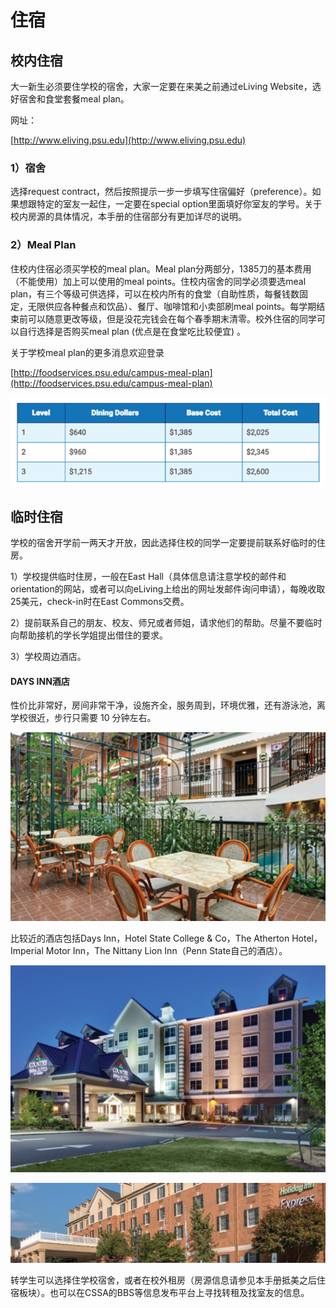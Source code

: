 # 住宿

## 校内住宿

大一新生必须要住学校的宿舍，大家一定要在来美之前通过eLiving Website，选好宿舍和食堂套餐meal plan。

网址：

[http://www.eliving.psu.edu](http://www.eliving.psu.edu)

### 1）宿舍

选择request contract，然后按照提示一步一步填写住宿偏好（preference）。如果想跟特定的室友一起住，一定要在special option里面填好你室友的学号。关于校内房源的具体情况，本手册的住宿部分有更加详尽的说明。

### 2）Meal Plan

住校内住宿必须买学校的meal plan。Meal plan分两部分，1385刀的基本费用（不能使用）加上可以使用的meal points。住校内宿舍的同学必须要选meal plan，有三个等级可供选择，可以在校内所有的食堂（自助性质，每餐钱数固定，无限供应各种餐点和饮品）、餐厅、咖啡馆和小卖部刷meal points。每学期结束前可以随意更改等级，但是没花完钱会在每个春季期末清零。校外住宿的同学可以自行选择是否购买meal plan  \(优点是在食堂吃比较便宜\) 。

关于学校meal plan的更多消息欢迎登录

 [http://foodservices.psu.edu/campus-meal-plan](http://foodservices.psu.edu/campus-meal-plan)

![](../.gitbook/assets/image%20%2877%29.png)

## 临时住宿

学校的宿舍开学前一两天才开放，因此选择住校的同学一定要提前联系好临时的住房。

1）学校提供临时住房，一般在East Hall（具体信息请注意学校的邮件和orientation的网站，或者可以向eLiving上给出的网址发邮件询问申请），每晚收取25美元，check-in时在East Commons交费。

2）提前联系自己的朋友、校友、师兄或者师姐，请求他们的帮助。尽量不要临时向帮助接机的学长学姐提出借住的要求。

3）学校周边酒店。

#### DAYS INN酒店

性价比非常好，房间非常干净，设施齐全，服务周到，环境优雅，还有游泳池，离学校很近，步行只需要 10 分钟左右。

![DAYS INN&#x9152;&#x5E97;](../.gitbook/assets/image%20%2838%29.png)

比较近的酒店包括Days Inn，Hotel State College & Co，The Atherton Hotel，Imperial Motor Inn，The Nittany Lion Inn（Penn State自己的酒店）。

![](../.gitbook/assets/image%20%2865%29.png)

![](../.gitbook/assets/image%20%2864%29.png)

转学生可以选择住学校宿舍，或者在校外租房（房源信息请参见本手册抵美之后住宿板块）。也可以在CSSA的BBS等信息发布平台上寻找转租及找室友的信息。

